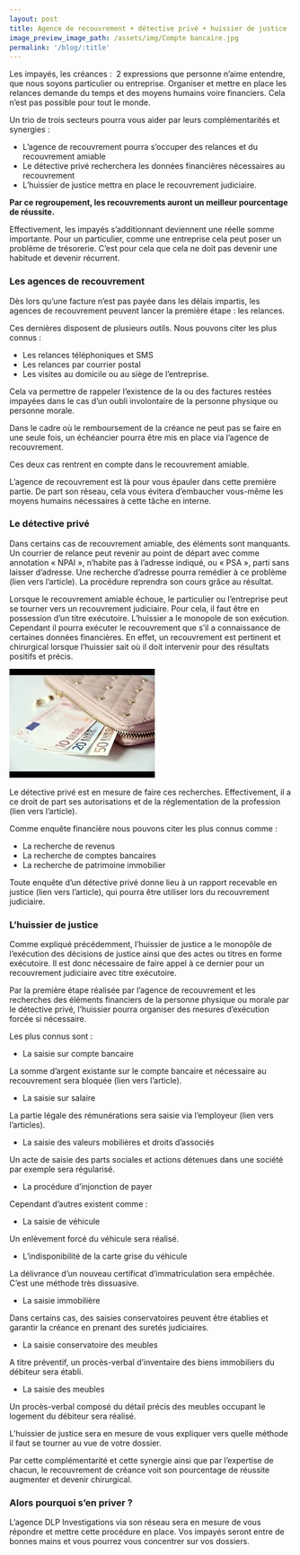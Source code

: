 ```yaml
---
layout: post
title: Agence de recouvrement + détective privé + huissier de justice
image_preview_image_path: /assets/img/Compte bancaire.jpg
permalink: '/blog/:title'
---
```


Les impay&eacute;s, les cr&eacute;ances :&nbsp; 2 expressions que personne n’aime entendre, que nous soyons particulier ou entreprise. Organiser et mettre en place les relances demande du temps et des moyens humains voire financiers. Cela n’est pas possible pour tout le monde.

Un trio de trois secteurs pourra vous aider par leurs compl&eacute;mentarit&eacute;s et synergies :

* L’agence de recouvrement pourra s’occuper des relances et du recouvrement amiable
* Le d&eacute;tective priv&eacute; recherchera les donn&eacute;es financi&egrave;res n&eacute;cessaires au recouvrement
* L’huissier de justice mettra en place le recouvrement judiciaire.

**Par ce regroupement, les recouvrements auront un meilleur pourcentage de r&eacute;ussite.**

Effectivement, les impay&eacute;s s’additionnant deviennent une r&eacute;elle somme importante. Pour un particulier, comme une entreprise cela peut poser un probl&egrave;me de tr&eacute;sorerie. C’est pour cela que cela ne doit pas devenir une habitude et devenir r&eacute;current.

### Les agences de recouvrement

D&egrave;s lors qu’une facture n’est pas pay&eacute;e dans les d&eacute;lais impartis, les agences de recouvrement peuvent lancer la premi&egrave;re &eacute;tape : les relances.

Ces derni&egrave;res disposent de plusieurs outils. Nous pouvons citer les plus connus :

* Les relances t&eacute;l&eacute;phoniques et SMS
* Les relances par courrier postal
* Les visites au domicile ou au si&egrave;ge de l’entreprise.

Cela va permettre de rappeler l’existence de la ou des factures rest&eacute;es impay&eacute;es dans le cas d’un oubli involontaire de la personne physique ou personne morale.

Dans le cadre o&ugrave; le remboursement de la cr&eacute;ance ne peut pas se faire en une seule fois, un &eacute;ch&eacute;ancier pourra &ecirc;tre mis en place via l’agence de recouvrement.

Ces deux cas rentrent en compte dans le recouvrement amiable.

L’agence de recouvrement est l&agrave; pour vous &eacute;pauler dans cette premi&egrave;re partie. De part son r&eacute;seau, cela vous &eacute;vitera d’embaucher vous-m&ecirc;me les moyens humains n&eacute;cessaires &agrave; cette t&acirc;che en interne.

### Le d&eacute;tective priv&eacute;

Dans certains cas de recouvrement amiable, des &eacute;l&eacute;ments sont manquants. Un courrier de relance peut revenir au point de d&eacute;part avec comme annotation &laquo; NPAI &raquo;, n’habite pas &agrave; l’adresse indiqu&eacute;, ou &laquo; PSA &raquo;, parti sans laisser d’adresse. Une recherche d’adresse pourra rem&eacute;dier &agrave; ce probl&egrave;me (lien vers l’article). La proc&eacute;dure reprendra son cours gr&acirc;ce au r&eacute;sultat.

Lorsque le recouvrement amiable &eacute;choue, le particulier ou l’entreprise peut se tourner vers un recouvrement judiciaire. Pour cela, il faut &ecirc;tre en possession d’un titre ex&eacute;cutoire. L’huissier a le monopole de son ex&eacute;cution. Cependant il pourra ex&eacute;cuter le recouvrement que s’il a connaissance de certaines donn&eacute;es financi&egrave;res. En effet, un recouvrement est pertinent et chirurgical lorsque l’huissier sait o&ugrave; il doit intervenir pour des r&eacute;sultats positifs et pr&eacute;cis.

![](/assets/img/revenus.jpg)

Le d&eacute;tective priv&eacute; est en mesure de faire ces recherches. Effectivement, il a ce droit de part ses autorisations et de la r&eacute;glementation de la profession (lien vers l’article).

Comme enqu&ecirc;te financi&egrave;re nous pouvons citer les plus connus comme :

* La recherche de revenus
* La recherche de comptes bancaires
* La recherche de patrimoine immobilier

Toute enqu&ecirc;te d’un d&eacute;tective priv&eacute; donne lieu &agrave; un rapport recevable en justice (lien vers l’article), qui pourra &ecirc;tre utiliser lors du recouvrement judiciaire.

### L’huissier de justice

Comme expliqu&eacute; pr&eacute;c&eacute;demment, l’huissier de justice a le monop&ocirc;le de l’ex&eacute;cution des d&eacute;cisions de justice ainsi que des actes ou titres en forme ex&eacute;cutoire. Il est donc n&eacute;cessaire de faire appel &agrave; ce dernier pour un recouvrement judiciaire avec titre ex&eacute;cutoire.

Par la premi&egrave;re &eacute;tape r&eacute;alis&eacute;e par l’agence de recouvrement et les recherches des &eacute;l&eacute;ments financiers de la personne physique ou morale par le d&eacute;tective priv&eacute;, l’huissier pourra organiser des mesures d’ex&eacute;cution forc&eacute;e si n&eacute;cessaire.

Les plus connus sont :

* La saisie sur compte bancaire

La somme d’argent existante sur le compte bancaire et n&eacute;cessaire au recouvrement sera bloqu&eacute;e (lien vers l’article).

* La saisie sur salaire

La partie l&eacute;gale des r&eacute;mun&eacute;rations sera saisie via l’employeur (lien vers l’articles).

* La saisie des valeurs mobili&egrave;res et droits d’associ&eacute;s

Un acte de saisie des parts sociales et actions d&eacute;tenues dans une soci&eacute;t&eacute; par exemple sera r&eacute;gularis&eacute;.

* La proc&eacute;dure d’injonction de payer

Cependant d’autres existent comme :

* La saisie de v&eacute;hicule

Un enl&egrave;vement forc&eacute; du v&eacute;hicule sera r&eacute;alis&eacute;.

* L’indisponibilit&eacute; de la carte grise du v&eacute;hicule

La d&eacute;livrance d’un nouveau certificat d’immatriculation sera emp&ecirc;ch&eacute;e. C’est une m&eacute;thode tr&egrave;s dissuasive.

* La saisie immobili&egrave;re

Dans certains cas, des saisies conservatoires peuvent &ecirc;tre &eacute;tablies et garantir la cr&eacute;ance en prenant des suret&eacute;s judiciaires.

* La saisie conservatoire des meubles

A titre pr&eacute;ventif, un proc&egrave;s-verbal d’inventaire des biens immobiliers du d&eacute;biteur sera &eacute;tabli.

* La saisie des meubles

Un proc&egrave;s-verbal compos&eacute; du d&eacute;tail pr&eacute;cis des meubles occupant le logement du d&eacute;biteur sera r&eacute;alis&eacute;.

L’huissier de justice sera en mesure de vous expliquer vers quelle m&eacute;thode il faut se tourner au vue de votre dossier.

Par cette compl&eacute;mentarit&eacute; et cette synergie ainsi que par l’expertise de chacun, le recouvrement de cr&eacute;ance voit son pourcentage de r&eacute;ussite augmenter et devenir chirurgical.

### Alors pourquoi s’en priver ?

L’agence DLP Investigations via son r&eacute;seau sera en mesure de vous r&eacute;pondre et mettre cette proc&eacute;dure en place. Vos impay&eacute;s seront entre de bonnes mains et vous pourrez vous concentrer sur vos dossiers.